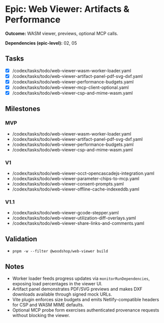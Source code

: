 # Epic: Web Viewer: Artifacts & Performance

**Outcome:** WASM viewer, previews, optional MCP calls.

**Dependencies (epic-level):** 02, 05

## Tasks
- [x] /codex/tasks/todo/web-viewer-wasm-worker-loader.yaml
- [x] /codex/tasks/todo/web-viewer-artifact-panel-pdf-svg-dxf.yaml
- [x] /codex/tasks/todo/web-viewer-performance-budgets.yaml
- [x] /codex/tasks/todo/web-viewer-mcp-client-optional.yaml
- [x] /codex/tasks/todo/web-viewer-csp-and-mime-wasm.yaml

## Milestones

### MVP
- /codex/tasks/todo/web-viewer-wasm-worker-loader.yaml
- /codex/tasks/todo/web-viewer-artifact-panel-pdf-svg-dxf.yaml
- /codex/tasks/todo/web-viewer-performance-budgets.yaml
- /codex/tasks/todo/web-viewer-csp-and-mime-wasm.yaml

### V1
- /codex/tasks/todo/web-viewer-occt-opencascadejs-integration.yaml
- /codex/tasks/todo/web-viewer-parameter-chips-to-mcp.yaml
- /codex/tasks/todo/web-viewer-consent-prompts.yaml
- /codex/tasks/todo/web-viewer-offline-cache-indexeddb.yaml

### V1.1
- /codex/tasks/todo/web-viewer-gcode-stepper.yaml
- /codex/tasks/todo/web-viewer-utilization-diff-overlays.yaml
- /codex/tasks/todo/web-viewer-share-links-and-comments.yaml

## Validation
- `pnpm -w --filter @woodshop/web-viewer build`

## Notes
- Worker loader feeds progress updates via `monitorRunDependencies`, exposing load percentages in the viewer UI.
- Artifact panel demonstrates PDF/SVG previews and makes DXF downloads available through signed mock URLs.
- Vite plugin enforces size budgets and emits Netlify-compatible headers for CSP and WASM MIME defaults.
- Optional MCP probe form exercises authenticated provenance requests without blocking the viewer.
